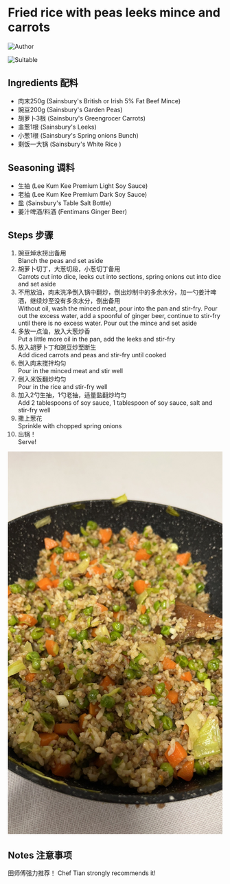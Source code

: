 # Fried rice with peas leeks mince and carrots

![Author](https://img.shields.io/badge/Author-Tian--zhaoxi-B4EEB4)
<!-- 下面这行是标记用量是几个人吃的，不清楚删掉也行，更改的话2%20中的2改成其他数字即可 -->
![Suitable](https://img.shields.io/badge/Suitable%20For-4%20People-brightgreen)

<!-- 下面标题仅供参考，可随意修改，标题层次也不是固定的，随便改 -->
## Ingredients 配料

- 肉末250g (Sainsbury's British or Irish 5% Fat Beef Mince)
- 豌豆200g (Sainsbury's Garden Peas)
- 胡萝卜3根 (Sainsbury's Greengrocer Carrots)
- 韭葱1根 (Sainsbury's Leeks)
- 小葱1根 (Sainsbury's Spring onions Bunch)
- 剩饭一大锅 (Sainsbury's White Rice <Leftover Version>)

## Seasoning 调料
- 生抽 (Lee Kum Kee Premium Light Soy Sauce)
- 老抽 (Lee Kum Kee Premium Dark Soy Sauce)
- 盐 (Sainsbury's Table Salt Bottle)
- 姜汁啤酒/料酒 (Fentimans Ginger Beer)


## Steps 步骤

1. 豌豆焯水捞出备用\
Blanch the peas and set aside
2. 胡萝卜切丁，大葱切段，小葱切丁备用\
Carrots cut into dice, leeks cut into sections, spring onions cut into dice and set aside
3. 不用放油，肉末洗净倒入锅中翻炒，倒出炒制中的多余水分，加一勺姜汁啤酒，继续炒至没有多余水分，倒出备用\
Without oil, wash the minced meat, pour into the pan and stir-fry. Pour out the excess water, add a spoonful of ginger beer, continue to stir-fry until there is no excess water. Pour out the mince and set aside
4. 多放一点油，放入大葱炒香\
Put a little more oil in the pan, add the leeks and stir-fry
5. 放入胡萝卜丁和豌豆炒至断生\
Add diced carrots and peas and stir-fry until cooked
6. 倒入肉末搅拌均匀\
Pour in the minced meat and stir well
7. 倒入米饭翻炒均匀\
Pour in the rice and stir-fry well
8. 加入2勺生抽，1勺老抽，适量盐翻炒均匀\
Add 2 tablespoons of soy sauce, 1 tablespoon of soy sauce, salt and stir-fry well
9. 撒上葱花\
Sprinkle with chopped spring onions
10. 出锅！\
Serve!



<!-- 添加图片时需将图片上传至imgs/dishes文件夹下，路径仿照以下修改即可，注意图片名不能有空格和特殊符号 -->
<div>
    <img src="../../imgs/dishes/Fried_rice_with_peas_leeks_mince_and_carrots.jpg" style="width:500px">
</div> 

## Notes 注意事项
    
田师傅强力推荐！
Chef Tian strongly recommends it!
